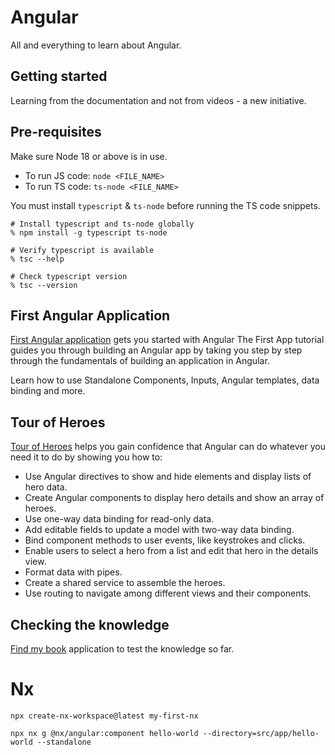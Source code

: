 # Angular

All and everything to learn about Angular.

## Getting started

Learning from the documentation and not from videos - a new initiative.

## Pre-requisites

Make sure Node 18 or above is in use.

- To run JS code: `node <FILE_NAME>`
- To run TS code: `ts-node <FILE_NAME>`

You must install `typescript` & `ts-node` before running the TS code snippets.

```
# Install typescript and ts-node globally
% npm install -g typescript ts-node

# Verify typescript is available
% tsc --help

# Check typescript version
% tsc --version
```

## First Angular Application

[First Angular application](first-app/README.md) gets you started with Angular The First App tutorial guides you through building an Angular app by taking you step by step through the fundamentals of building an application in Angular.

Learn how to use Standalone Components, Inputs, Angular templates, data binding and more.

## Tour of Heroes

[Tour of Heroes](tour-of-heroes/README.md) helps you gain confidence that Angular can do whatever you need it to do by showing you how to:

- Use Angular directives to show and hide elements and display lists of hero data.
- Create Angular components to display hero details and show an array of heroes.
- Use one-way data binding for read-only data.
- Add editable fields to update a model with two-way data binding.
- Bind component methods to user events, like keystrokes and clicks.
- Enable users to select a hero from a list and edit that hero in the details view.
- Format data with pipes.
- Create a shared service to assemble the heroes.
- Use routing to navigate among different views and their components.

## Checking the knowledge

[Find my book](find-books/README.md) application to test the knowledge so far.

# Nx

`npx create-nx-workspace@latest my-first-nx`

`npx nx g @nx/angular:component hello-world --directory=src/app/hello-world --standalone`

